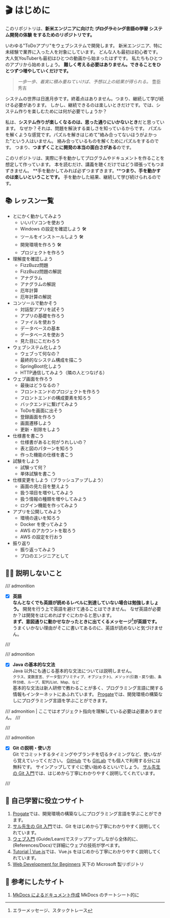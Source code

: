 <!-- TODO -->
<!-- 多分丁寧に書こうとしすぎ、端的に -->

# 🎬 はじめに

このリポジトリは、**新米エンジニアに向けた ~~プログラミング言語の学習~~ システム開発の体験 をするためのリポジトリです。**

いわゆる"ToDoアプリ"をウェブシステムで開発します。
新米エンジニア、特に未経験で業界に入った人を対象にしています。
どんな人も最初は初心者です。大人気YouTuberも最初はひとつの動画から始まったはずです。
私たちもひとつのアプリから始めましょう。
**難しく考える必要はありません。できることをひとつずつ増やしていくだけです。**  

> _一歩一歩、着実に積み重ねていけば、予想以上の結果が得られる。_
> 豊臣秀吉

システムの世界は日進月歩です。終着点はありません。つまり、継続して学び続ける必要があります。
しかし、継続できるのは楽しいときだけです。では、システム作りを楽しむためには何が必要でしょうか？

私は、**システム作りが楽しくなるのは、思った通りにいかないとき**だと思っています。
なぜか？それは、問題を解決する楽しさを知っているからです。
パズルを解くような感覚です。パズルを解きはじめて"絡み合ってないほうがよかった"という人はいません。
絡み合っているものを解くためにパズルをするのです。
つまり、**つまずくことに開発の本当の面白さがある**のです。

このリポジトリは、実際に手を動かしてプログラムやドキュメントを作ることを想定して作っています。
本を読むだけ、講義を聴くだけではどう頑張ってもつまずきません。
**手を動かしてみれば必ずつまずきます。****つまり、手を動かすのは楽しいということです。**
手を動かした結果、継続して学び続けられるのです。

## 📚 レッスン一覧

- とにかく動かしてみよう
  - いいパソコンを使おう
  - Windows の設定を確認しよう 🛠️
  - ツールをインストールしよう 🛠️
  - 開発環境を作ろう 🛠️
  - プロジェクトを作ろう
- 理解度を確認しよう
  - FizzBuzz問題
  - FizzBuzz問題の解説
  - アナグラム
  - アナグラムの解説
  - 厄年計算
  - 厄年計算の解説
- コンソールで動かそう
  - 対話型アプリを試そう
  - アプリの基礎を作ろう
  - ファイルを使おう
  - データベースの基本
  - データベースを使おう
  - 見た目にこだわろう
- ウェブシステム化しよう
  - ウェブって何なの？
  - 最終的なシステム構成を描こう
  - SpringBoot化しよう
  - HTTP通信してみよう（隣の人とつなげる）
- ウェブ画面を作ろう
  - 最後はどうなるの？
  - フロントエンドのプロジェクトを作ろう
  - フロントエンドの構成要素を知ろう
  - バックエンドに繋げてみよう
  - ToDoを画面に出そう
  - 登録画面を作ろう
  - 画面遷移しよう
  - 更新・削除をしよう
- 仕様書を書こう
  - 仕様書があると何がうれしいの？
  - 表と図のパターンを知ろう
  - 作った機能の仕様を書こう
- 試験をしよう
  - 試験って何？
  - 単体試験を書こう
- 仕様変更をしよう（ブラッシュアップしよう）
  - 画面の見た目を整えよう
  - 扱う項目を増やしてみよう
  - 扱う情報の種類を増やしてみよう
  - ログイン機能を作ってみよう
- アプリを公開してみよう
  - 環境の違いを知ろう
  - Docker を使ってみよう
  - AWS のアカウントを取ろう
  - AWS の設定を行おう
- 振り返り
  - 振り返ってみよう
  - プロのエンジニアとして

## 🙅‍♂️ 説明しないこと

/// admonition

- [x] **英語**  
  **なんとなくでも英語が読めるレベルに到達していない場合は勉強しましょう。**
  開発を行う上で英語を避けて通ることはできません。
  なぜ英語が必要か？は開発をはじめればすぐにわかると思います。  
  **まず、意図通りに動かせなかったときに出てくるメッセージ[^1]が英語です。**
  うまくいかない理由がそこに書いてあるのに、英語が読めないと気づけません。

[^1]: エラーメッセージ、スタックトレース

///

/// admonition

- [x] **Java の基本的な文法**  
  Java 以外にも通じる基本的な文法については説明しません。  
  <small>クラス、変数宣言、データ型(プリミティブ、オブジェクト)、メソッド(引数・戻り値)、条件分岐、ループ、配列/List、Map、など</small>  
  基本的な文法は新人研修で教わることが多く、プログラミング言語に関する情報もインターネットにあふれています。
  [Progate](https://prog-8.com/)では、開発環境の構築なしにプログラミング言語を学ぶことができます。

/// admonition | ここではオブジェクト指向を理解している必要は必要ありません。
///

///

/// admonition

- [x] **Git の説明・使い方**  
  Git でコミットするタイミングやブランチを切るタイミングなど、使いながら覚えていってください。
  [GitHub](https://github.co.jp/pricing.html) でも [GitLab](https://www.gitlab.jp/pricing/) でも個人で利用する分には無料です。
  サインアップしてすぐに使い始めるといいでしょう。
  [サル先生の Git 入門](https://backlog.com/ja/git-tutorial/)では、はじめから丁寧にわかりやすく説明してくれています。

///

## 📌 自己学習に役立つサイト

1. [Progate](https://prog-8.com/)では、開発環境の構築なしにプログラミング言語を学ぶことができます。
2. [サル先生の Git 入門](https://backlog.com/ja/git-tutorial/)では、Git をはじめから丁寧にわかりやすく説明してくれています。
3. [ウェブ入門](https://developer.mozilla.org/ja/docs/Learn/Getting_started_with_the_web) (Guide/Learn)でステップアップしながら全体的に、(References/Docs)で詳細にウェブの技術が学べます。
4. [Tutorial | Vue.js](https://ja.vuejs.org/tutorial/)では、Vue.js をはじめから丁寧にわかりやすく説明してくれています。
5. [Web Development for Beginners](https://github.com/microsoft/Web-Dev-For-Beginners) 天下の Microsoft 製リポジトリ

## 🤗 参考にしたサイト

1. [MkDocs によるドキュメント作成](https://zenn.dev/mebiusbox/articles/81d977a72cee01) MkDocs のチートシート的に
